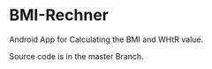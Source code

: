 # BMI-Rechner
Android App for Calculating the BMI and WHtR value.

Source code is in the master Branch.
